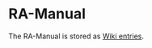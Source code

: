 # RA-Manual

The RA-Manual is stored as [Wiki entries](https://github.com/johanneswieland/RA-Manual/wiki).
